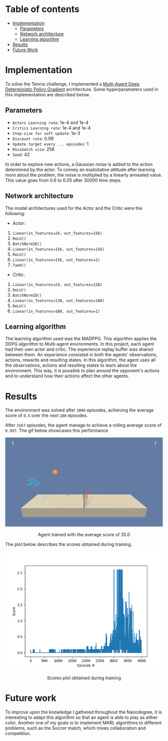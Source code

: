 # Table of contents

- [Implementation](#implementation)
    - [Parameters](#parameters)
    - [Network architecture](#network-architecture)
    - [Learning algorithm](#learning-algorithm)
- [Results](#results)
- [Future Work](#future-work)

# Implementation

To solve the Tennis challenge, I implemented a
[Multi-Agent Deep Deterministic Policy Gradient](https://arxiv.org/abs/1706.02275)
architecture. Some hyperparameters used in this implementation are described below.

## Parameters

- `Actors Learning rate`: 1e-4 and 1e-4
- `Critics Learning rate`: 1e-4 and 1e-4
- `Step-size for soft update`: 1e-3
- `Discount rate`: 0.99
- `Update target every ... episodes`: 1
- `Minibatch size`: 256
- `Seed`: 42

In order to explore new actions, a Gaussian noise is added to the action determined by
the actor. To convey an exploitative attitude after learning more about the problem, the noise is
multiplied by a linearly annealed value. This value goes from 0.6 to 0.05 after 30000 time
steps.

## Network architecture

The model architectures used for the Actor and the Critic were the following:

- *Actor*:

1. `Linear(in_features=24, out_features=156)`
2. `ReLU()`
3. `BatchNorm1D()`
4. `Linear(in_features=156, out_features=156)`
5. `ReLU()`
6. `Linear(in_features=156, out_features=2)`
7. `TanH()`

- *Critic*:

1. `Linear(in_features=24, out_features=128)`
2. `ReLU()`
3. `BatchNorm1D()`
4. `Linear(in_features=130, out_features=100)`
5. `ReLU()`
6. `Linear(in_features=100, out_features=1)`

## Learning algorithm

The learning algorithm used was the MADPPG. 
This algorithm applies the DDPG algorithm to Multi-agent environments.
In this project, each agent had their own actor and critic.
The experience replay buffer was shared between them.
An experience consisted in both the agents' observations, actions, rewards and resulting states.
In this algorithm, the agent uses all the observations, actions and resulting states to learn 
about the environment. 
This way, it is possible to plan around the opponent's actions and to understand how their 
actions affect the other agents.


# Results

The environment was solved after `3086` episodes, achieving the average score of `0.5` over the
next `100` episodes.

After `3167` episodes, the agent manage to achieve a rolling average score of `0.997`. The gif below
showcases this performance

<p align="center">
    <img src="resources/tennis.gif" alt="animated"/>
    <p align="center">Agent trained with the average score of 35.0</p>
</p>

The plot below describes the scores obtained during training.

<p align="center">
    <img src="resources/scores-plot.png"/>
    <p align="center">Scores plot obtained during training</p>
</p>

# Future work

To improve upon the knowledge I gathered throughout the Nanodegree, it is interesting to adapt 
this algorithm so that an agent is able to play as either color.
Another one of my goals is to implement MARL algorithms to different problems, such as 
the Soccer match, which mixes collaboration and competition.
